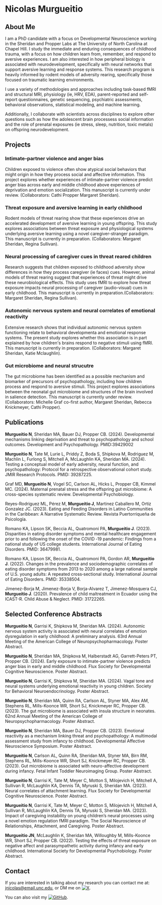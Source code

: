 #  **Nicolas Murgueitio**

## About Me

I am a PhD candidate with a focus on Developmental Neuroscience working in the Sheridan and Propper Labs at The University of North Carolina at Chapel Hill. I study the immediate and enduring consequences of childhood trauma, with a focus on how children learn from, remember, and respond to aversive experiences. I am also interested in how peripheral biology is associated with neurodevelopment, specifically with neural networks that support aversive learning and response systems. This research program is heavily informed by rodent models of adversity rearing, specifically those focused on traumatic learning environments.

I use a variety of methodologies and approaches including task-based fMRI and structural MRI, physiology (ie, HRV, EDA), parent-reported and self-report questionnaires, genetic sequencing, psychiatric assessments, behavioral observations, statistical modeling, and machine learning.

Additionally, I collaborate with scientists across disciplines to explore other questions such as how the adolescent brain processess social information and the role of prenatal exposures (ie stress, sleep, nutrition, toxic metals) on offspring neurodevelopment. 

## Projects

### Intimate-partner violence and anger bias

Children exposed to violence often show atypical social behaviors that might origin in how they process social and affective information. This project explores whether experiences of intimate-partner violence predict anger bias across early and middle childhood above experiences of deprivation and emotion socialization. This manuscript is currently under review. (Collaborators: Cathi Propper Margaret Sheridan).

### Threat exposure and aversive learning in early childhood

Rodent models of threat rearing show that these experiences drive an accelerated development of aversive learning in young offspring. This study explores associations between threat  exposure and physiological systems underlying aversive learning using a novel caregiver-stranger paradigm. This manuscript is currently in preparation. (Collaborators: Margaret Sheridan, Regina Sullivan).

### Neural processing of caregiver cues in threat reared children

Research suggests that children exposed to childhood adversity show differences in how they process caregiver (ie faces) cues. However, animal models of threat rearing suggest that experiences of threat might drive these neurobiological effects. This study uses fMRI to explore how threat exposure impacts neural processing of caregiver (audio-visual) cues in early childhood. This manuscript is currently in preparation.(Collaborators: Margaret Sheridan, Regina Sullivan).

### Autonomic nervous system and neural correlates of emotional reactivity

Extensive research shows that individual autonomic nervous system functioning relate to behavioral developmenta and emotional response systems. The present study explores whether this association is in part explained by how children's brains respond to negative stimuli using fMRI. This manuscript is currently in preparation. (Collaborators: Margaret Sheridan, Katie Mclaughlin).

### Gut microbiome and neural strucutre

The gut microbiome has been identified as a possible mechanism and biomarker of precursors of psychopathology, including how children process and respond to aversive stimuli. This project explores associations between the neonatal gut microbiome and structures of the brain involved in salience detection. This manuscript is currently under review. (Collaborators: Michelle Graf co-first author, Margaret Sheridan, Rebecca Knickmeyer, Cathi Propper).

## Publications

**Murgueitio N**, Sheridan MA, Bauer DJ, Propper CB. (2024). Developmental mechanisms linking deprivation and threat to psychopathology and school outcomes. Development and Psychopathology. PMID:39429002

**Murgueitio N**, Tate M, Lurie L, Priddy Z, Boda S, Shipkova M, Rodriguez M, Machlin L, Furlong S, Mitchell A, McLaughlin KA, Sheridan MA. (2024). Testing a conceptual model of early adversity, neural function, and psychopathology: Protocol for a retrospective observational cohort study. JMIR Research Protocols. PMID: 39287225. 

Graf MD, **Murgueitio N**, Vogel SC, Carlson AL, Hicks L, Propper CB, Kimmel MC. (2024). Maternal prenatal stress and the offspring gut microbiome: A cross-species systematic review. Developmental Psychobiology. 

Reyes-Rodriguez ML, Pérez M, **Murgueitio J**, Martinez Caballero M, Ortiz Gonzalez JC. (2023). Eating and Feeding Disorders in Latino Communities in the Caribbean: A Narrative Systematic Review. Revista Puertorriqueña de Psicología. 

Romano KA, Lipson SK, Beccia AL, Quatromoni PA, **Murgueitio J**. (2023). Disparities in eating disorder symptoms and mental healthcare engagement prior to and following the onset of the COVID ‐19 pandemic: Findings from a national study of US college students. International Journal of Eating Disorders. PMID: 36479981. 

Romano KA, Lipson SK, Beccia AL, Quatromoni PA, Gordon AR, **Murgueitio J**. (2022). Changes in the prevalence and sociodemographic correlates of eating disorder symptoms from 2013 to 2020 among a large national sample of U.S. young adults: A repeated cross‐sectional study. International Journal of Eating Disorders. PMID: 35338504. 

Jimenez-Borja M, Jimenez-Borja V, Borja-Alvarez T, Jimenez-Mosquera CJ, **Murgueitio J**. (2020). Prevalence of child maltreatment in Ecuador using the ICAST-R. Child Abuse & Neglect. PMID: 31722265.

## Selected Conference Abstracts
**Murgueitio N**, Garrisi K, Shipkova M, Sheridan MA. (2024). Autonomic nervous system activity is associated with neural correlates of emotion dysregulation in early childhood: A preliminary analysis. 63rd Annual Meeting of the American College of Neuropsychopharmacology. Poster Abstract. 

**Murgueitio N**, Sheridan MA, Shipkova M, Halberstadt AG, Garrett-Peters PT, Propper CB. (2024). Early exposure to intimate-partner violence predicts anger bias in early and middle childhood. Flux Society for Developmental Cognitive Neuroscience. Poster Abstract.

**Murgueitio N**, Garrisi K, Shipkova M, Sheridan MA. (2024). Vagal tone and neural systems underlying emotional reactivity in young children. Society for Behavioral Neuroendocrinology. Poster Abstract.

**Murgueitio N**, Sheridan MA, Quinn RA, Carlson AL, Styner MA, Alex AM, Stephens RL, Mills-Koonce WR, Short SJ, Knickmeyer RC, Propper CB. (2023). The gut microbiome is associated with insula structure in neonates. 62nd Annual Meeting of the American College of Neuropsychopharmacology. Poster Abstract. 

**Murgueitio N**, Sheridan MA, Bauer DJ, Propper CB. (2023). Emotional reactivity as a mechanism linking threat and psychopathology: A multimodal assessment study from infancy to childhood. Developmental Affective Neuroscience Symposium. Poster Abstract. 

**Murgueitio N**, Carlson AL, Quinn RA, Sheridan MA, Styner MA, Birn RM, Stephens RL, Mills-Koonce WR, Short SJ, Knickmeyer RC, Propper CB.  (2023). Gut microbiome is associated with neuro-affective development during infancy. Fetal Infant Toddler Neuroimaging Group. Poster Abstract. 

**Murgueitio N**, Garrisi K, Tate M, Meyer C, Motton S, Milojevich H, Mitchell A, Sullivan R, McLaughlin KA, Dennis TA, Myruski S, Sheridan MA. (2023). Neural correlates of attachment learning. Flux Society for Developmental Cognitive Neuroscience. Poster Abstract.

**Murgueitio N**, Garrisi K, Tate M, Meyer C, Motton S, Milojevich H, Mitchell A, Sullivan R, McLaughlin KA, Dennis TA, Myruski S, Sheridan MA. (2023). Impact of caregiving instability on young children’s neural processes using a novel emotion regulation fMRI paradigm. The Social Neuroscience of Relationships, Attachment, and Caregiving. Poster Abstract.

**Murgueitio JN**, McLaughlin K, Sheridan MA, Willoughby M, Mills-Koonce WR, Short SJ, Propper CB. (2022). Testing the effects of threat exposure on negative affect and parasympathetic activity during infancy and early childhood. International Society for Developmental Psychobiology. Poster Abstract.


## Contact

If you are interested in talking about my research you can contact me at: jnicolas@email.unc.edu, or DM me on [![X](https://img.icons8.com/material-outlined/24/000000/twitter.png)](https://twitter.com/jnmurgueitio).

You can also visit my [![GitHub](https://img.icons8.com/material-outlined/24/000000/github.png)](https://github.com/nicolasmurgueitio).

